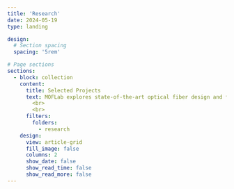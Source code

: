 ```yaml
---
title: 'Research'
date: 2024-05-19
type: landing

design:
  # Section spacing
  spacing: '5rem'

# Page sections
sections:
  - block: collection
    content:
      title: Selected Projects
      text: MOFLab explores state-of-the-art optical fiber design and fabrication, low-cost and energy-efficient fiber sensors, and ultrafast nonlinear fiber dynamics.
        <br>
        <br>
      filters:
        folders:
          - research
    design:
      view: article-grid
      fill_image: false
      columns: 2
      show_date: false
      show_read_time: false
      show_read_more: false
---
```


